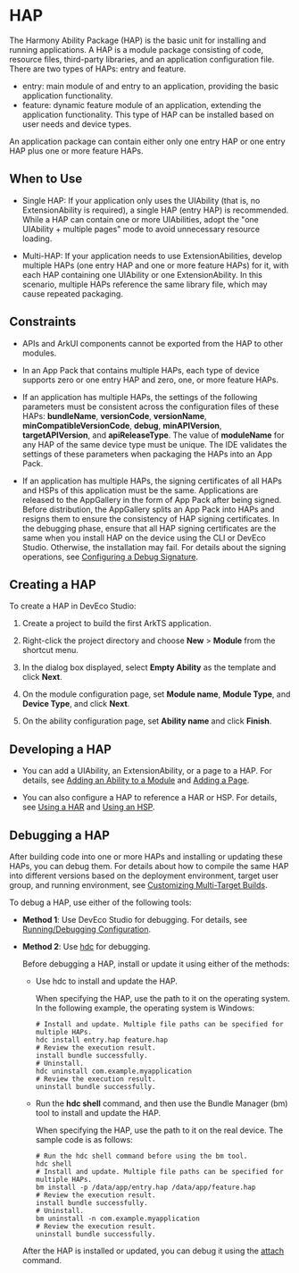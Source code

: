 # HAP
<!--Kit: Ability Kit-->
<!--Subsystem: BundleManager-->
<!--Owner: @wanghang904-->
<!--Designer: @hanfeng6-->
<!--Tester: @kongjing2-->
<!--Adviser: @Brilliantry_Rui-->

The Harmony Ability Package (HAP) is the basic unit for installing and running applications. A HAP is a module package consisting of code, resource files, third-party libraries, and an application configuration file. There are two types of HAPs: entry and feature.

- entry: main module of and entry to an application, providing the basic application functionality.
- feature: dynamic feature module of an application, extending the application functionality. This type of HAP can be installed based on user needs and device types.

An application package can contain either only one entry HAP or one entry HAP plus one or more feature HAPs.

## When to Use

- Single HAP: If your application only uses the UIAbility (that is, no ExtensionAbility is required), a single HAP (entry HAP) is recommended. While a HAP can contain one or more UIAbilities, adopt the "one UIAbility + multiple pages" mode to avoid unnecessary resource loading.

- Multi-HAP: If your application needs to use ExtensionAbilities, develop multiple HAPs (one entry HAP and one or more feature HAPs) for it, with each HAP containing one UIAbility or one ExtensionAbility. In this scenario, multiple HAPs reference the same library file, which may cause repeated packaging.


## Constraints

- APIs and ArkUI components cannot be exported from the HAP to other modules.

- In an App Pack that contains multiple HAPs, each type of device supports zero or one entry HAP and zero, one, or more feature HAPs.

- If an application has multiple HAPs, the settings of the following parameters must be consistent across the configuration files of these HAPs: **bundleName**, **versionCode**, **versionName**, **minCompatibleVersionCode**, **debug**, **minAPIVersion**, **targetAPIVersion**, and **apiReleaseType**. The value of **moduleName** for any HAP of the same device type must be unique. The IDE validates the settings of these parameters when packaging the HAPs into an App Pack.

- If an application has multiple HAPs, the signing certificates of all HAPs and HSPs of this application must be the same. Applications are released to the AppGallery in the form of App Pack after being signed. Before distribution, the AppGallery splits an App Pack into HAPs and resigns them to ensure the consistency of HAP signing certificates. In the debugging phase, ensure that all HAP signing certificates are the same when you install HAP on the device using the CLI or DevEco Studio. Otherwise, the installation may fail. For details about the signing operations, see [Configuring a Debug Signature](https://developer.huawei.com/consumer/en/doc/harmonyos-guides/ide-signing).

## Creating a HAP

To create a HAP in DevEco Studio:

1. Create a project to build the first ArkTS application.
2. Right-click the project directory and choose **New** > **Module** from the shortcut menu.
3. In the dialog box displayed, select **Empty Ability** as the template and click **Next**.
   
4. On the module configuration page, set **Module name**, **Module Type**, and **Device Type**, and click **Next**.

5. On the ability configuration page, set **Ability name** and click **Finish**.

## Developing a HAP

- You can add a UIAbility, an ExtensionAbility, or a page to a HAP. For details, see [Adding an Ability to a Module](https://developer.huawei.com/consumer/en/doc/harmonyos-guides/ide-add-new-ability) and [Adding a Page](https://developer.huawei.com/consumer/en/doc/harmonyos-guides/ide-add-page).

- You can also configure a HAP to reference a HAR or HSP. For details, see [Using a HAR](./har-package.md#using-a-har) and [Using an HSP](./in-app-hsp.md#using-an-hsp).

## Debugging a HAP

After building code into one or more HAPs and installing or updating these HAPs, you can debug them. For details about how to compile the same HAP into different versions based on the deployment environment, target user group, and running environment, see [Customizing Multi-Target Builds](https://developer.huawei.com/consumer/en/doc/harmonyos-guides/ide-customized-multi-targets-and-products-guides#section1011341611469).

To debug a HAP, use either of the following tools:

- **Method 1**: Use DevEco Studio for debugging. For details, see [Running/Debugging Configuration](https://developer.huawei.com/consumer/en/doc/harmonyos-guides/ide-run-debug-configurations).

- **Method 2**: Use [hdc](../dfx/hdc.md) for debugging.

   Before debugging a HAP, install or update it using either of the methods:

   - Use hdc to install and update the HAP.

      When specifying the HAP, use the path to it on the operating system. In the following example, the operating system is Windows:

      ```shell
      # Install and update. Multiple file paths can be specified for multiple HAPs.
      hdc install entry.hap feature.hap
      # Review the execution result.
      install bundle successfully.
      # Uninstall.
      hdc uninstall com.example.myapplication
      # Review the execution result.
      uninstall bundle successfully.
      ```

   - Run the **hdc shell** command, and then use the Bundle Manager (bm) tool to install and update the HAP.

      When specifying the HAP, use the path to it on the real device. The sample code is as follows:

      ```shell
      # Run the hdc shell command before using the bm tool.
      hdc shell
      # Install and update. Multiple file paths can be specified for multiple HAPs.
      bm install -p /data/app/entry.hap /data/app/feature.hap
      # Review the execution result.
      install bundle successfully.
      # Uninstall.
      bm uninstall -n com.example.myapplication
      # Review the execution result.
      uninstall bundle successfully.
      ```

   After the HAP is installed or updated, you can debug it using the [attach](../tools/aa-tool.md#attach-command) command.

<!--RP4-->
<!--RP4End-->
